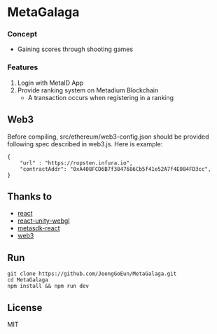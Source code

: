 # MetaGalaga
### Concept
- Gaining scores through shooting games

### Features
1. Login with MetaID App
2. Provide ranking system on Metadium Blockchain
    - A transaction occurs when registering in a ranking

## Web3
Before compiling, src/ethereum/web3-config.json should be provided following spec described in web3.js. Here is example:
```shell
{
    "url" : "https://ropsten.infura.io",
    "contractAddr": "0xA408FCD6B7f3847686Cb5f41e52A7f4E084FD3cc",
}
```

## Thanks to
- [react](https://www.npmjs.com/package/react)
- [react-unity-webgl](https://www.npmjs.com/package/react-unity-webgl)
- [metasdk-react](https://www.npmjs.com/package/metasdk-react)
- [web3](https://www.npmjs.com/package/web3)

## Run
```shell
git clone https://github.com/JeongGoEun/MetaGalaga.git
cd MetaGalaga
npm install && npm run dev
```

## License
MIT
